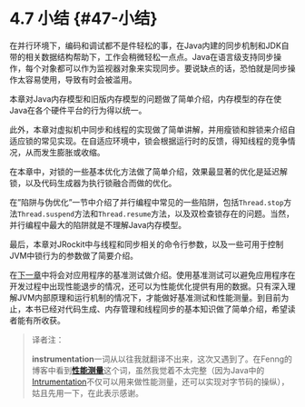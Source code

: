 # 4.7 小结 {#47-小结}

在并行环境下，编码和调试都不是件轻松的事，在Java内建的同步机制和JDK自带的相关数据结构帮助下，工作会稍微轻松一点点。Java在语言级支持同步操作，每个对象都可以作为监视器对象来实现同步。要说缺点的话，恐怕就是同步操作太容易使用，导致有时会被滥用。

本章对Java内存模型和旧版内存模型的问题做了简单介绍，内存模型的存在使Java在各个硬件平台的行为得以统一。

此外，本章对虚拟机中同步和线程的实现做了简单讲解，并用瘦锁和胖锁来介绍自适应锁的常见实现。在自适应环境中，锁会根据运行时的反馈，得知线程的竞争情况，从而发生膨胀或收缩。

在本章中，对锁的一些基本优化方法做了简单介绍，效果最显著的优化是延迟解锁，以及代码生成器为执行锁融合而做的优化。

在”陷阱与伪优化”一节中介绍了并行编程中常见的一些陷阱，包括`Thread.stop`方法`Thread.suspend`方法和`Thread.resume`方法，以及双检查锁存在的问题。当然，并行编程中最大的陷阱就是不理解Java内存模型。

最后，本章对JRockit中与线程和同步相关的命令行参数，以及一些可用于控制JVM中锁行为的参数做了简要介绍。

在[下一章](../chap5/5.md#5)中将会对应用程序的基准测试做介绍。使用基准测试可以避免应用程序在开发过程中出现性能退步的情况，还可以为性能优化提供有用的数据。只有深入理解JVM内部原理和运行机制的情况下，才能做好基准测试和性能测量。到目前为止，本书已经对代码生成、内存管理和线程同步的基本知识做了简单介绍，希望读者能有所收获。

> 译者注：
>
> **instrumentation**一词从以往我就翻译不出来，这次又遇到了。在Fenng的博客中看到[**性能测量**](http://dbanotes.net/database/instrumentation_profiling.html)这个词，虽然我觉着不太完整（因为Java中的[Intrumentation](http://docs.oracle.com/javase/6/docs/api/java/lang/instrument/package-summary.html)不仅可以用来做性能测量，还可以实现对字节码的操纵），姑且先用一下，在此表示感谢。



